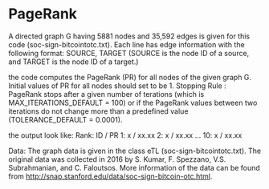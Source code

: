 # PageRank

A directed graph G having 5881 nodes and 35,592 edges is given for this code (soc-sign-bitcointotc.txt). Each line has edge information with the following format: SOURCE, TARGET (SOURCE is the node ID of a source, and TARGET is the node ID of a target.)

the code computes the PageRank (PR) for all nodes of the given graph G. Initial values of PR for all nodes should set to be 1.
Stopping Rule : PageRank stops after a given number of terations (which is  MAX_ITERATIONS_DEFAULT = 100) or if the PageRank values 
between two iterations do not change more than a predefined value (TOLERANCE_DEFAULT = 0.0001).

the output look like:
Rank: ID / PR
1: x / xx.xx
2: x / xx.xx
...
10: x / xx.xx

Data: The graph data is given in the class eTL (soc-sign-bitcointotc.txt). The original data was collected in 2016 by S. Kumar, F. Spezzano, V.S. Subrahmanian, and C. Faloutsos. More information of the data can be found from http://snap.stanford.edu/data/soc-sign-bitcoin-otc.html.
